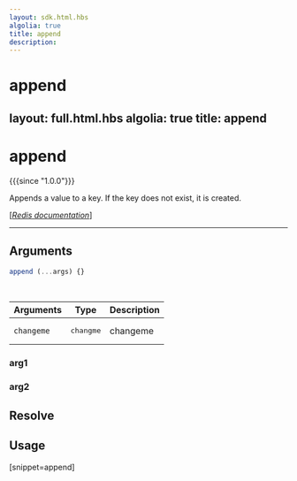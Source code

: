 ```yaml
---
layout: sdk.html.hbs
algolia: true
title: append
description:
---
```


# append
layout: full.html.hbs
algolia: true
title: append
---

# append

{{{since "1.0.0"}}}

Appends a value to a key. If the key does not exist, it is created.

[[_Redis documentation_]](https://redis.io/commands/append)

---

## Arguments

```js
append (...args) {}

```

<br/>

| Arguments    | Type    | Description |
|--------------|---------|-------------|
| ``changeme`` | <pre>changme</pre> | changeme    |

### arg1

### arg2

## Resolve

## Usage

[snippet=append]
